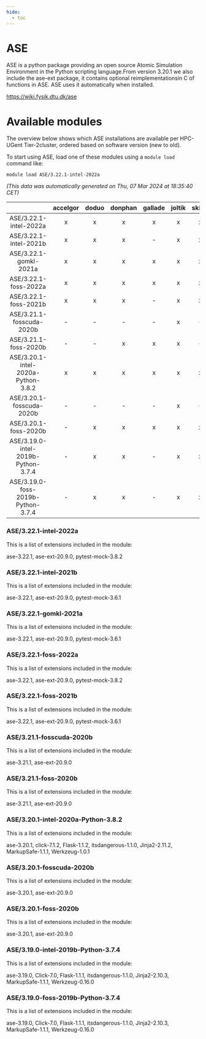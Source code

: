 ```yaml
---
hide:
  - toc
---
```


ASE
===


ASE is a python package providing an open source Atomic Simulation Environment in the Python scripting language.From version 3.20.1 we also include the ase-ext package, it contains optional reimplementationsin C of functions in ASE.  ASE uses it automatically when installed.

https://wiki.fysik.dtu.dk/ase
# Available modules


The overview below shows which ASE installations are available per HPC-UGent Tier-2cluster, ordered based on software version (new to old).

To start using ASE, load one of these modules using a `module load` command like:

```shell
module load ASE/3.22.1-intel-2022a
```

*(This data was automatically generated on Thu, 07 Mar 2024 at 18:35:40 CET)*  

| |accelgor|doduo|donphan|gallade|joltik|skitty|
| :---: | :---: | :---: | :---: | :---: | :---: | :---: |
|ASE/3.22.1-intel-2022a|x|x|x|x|x|x|
|ASE/3.22.1-intel-2021b|x|x|x|-|x|x|
|ASE/3.22.1-gomkl-2021a|x|x|x|x|x|x|
|ASE/3.22.1-foss-2022a|x|x|x|x|x|x|
|ASE/3.22.1-foss-2021b|x|x|x|-|x|x|
|ASE/3.21.1-fosscuda-2020b|-|-|-|-|x|-|
|ASE/3.21.1-foss-2020b|-|-|x|x|x|-|
|ASE/3.20.1-intel-2020a-Python-3.8.2|x|x|x|x|x|x|
|ASE/3.20.1-fosscuda-2020b|-|-|-|-|x|-|
|ASE/3.20.1-foss-2020b|-|x|x|x|x|x|
|ASE/3.19.0-intel-2019b-Python-3.7.4|-|x|x|-|x|x|
|ASE/3.19.0-foss-2019b-Python-3.7.4|-|x|x|-|x|x|


### ASE/3.22.1-intel-2022a

This is a list of extensions included in the module:

ase-3.22.1, ase-ext-20.9.0, pytest-mock-3.8.2

### ASE/3.22.1-intel-2021b

This is a list of extensions included in the module:

ase-3.22.1, ase-ext-20.9.0, pytest-mock-3.6.1

### ASE/3.22.1-gomkl-2021a

This is a list of extensions included in the module:

ase-3.22.1, ase-ext-20.9.0, pytest-mock-3.6.1

### ASE/3.22.1-foss-2022a

This is a list of extensions included in the module:

ase-3.22.1, ase-ext-20.9.0, pytest-mock-3.8.2

### ASE/3.22.1-foss-2021b

This is a list of extensions included in the module:

ase-3.22.1, ase-ext-20.9.0, pytest-mock-3.6.1

### ASE/3.21.1-fosscuda-2020b

This is a list of extensions included in the module:

ase-3.21.1, ase-ext-20.9.0

### ASE/3.21.1-foss-2020b

This is a list of extensions included in the module:

ase-3.21.1, ase-ext-20.9.0

### ASE/3.20.1-intel-2020a-Python-3.8.2

This is a list of extensions included in the module:

ase-3.20.1, click-7.1.2, Flask-1.1.2, itsdangerous-1.1.0, Jinja2-2.11.2, MarkupSafe-1.1.1, Werkzeug-1.0.1

### ASE/3.20.1-fosscuda-2020b

This is a list of extensions included in the module:

ase-3.20.1, ase-ext-20.9.0

### ASE/3.20.1-foss-2020b

This is a list of extensions included in the module:

ase-3.20.1, ase-ext-20.9.0

### ASE/3.19.0-intel-2019b-Python-3.7.4

This is a list of extensions included in the module:

ase-3.19.0, Click-7.0, Flask-1.1.1, itsdangerous-1.1.0, Jinja2-2.10.3, MarkupSafe-1.1.1, Werkzeug-0.16.0

### ASE/3.19.0-foss-2019b-Python-3.7.4

This is a list of extensions included in the module:

ase-3.19.0, Click-7.0, Flask-1.1.1, itsdangerous-1.1.0, Jinja2-2.10.3, MarkupSafe-1.1.1, Werkzeug-0.16.0